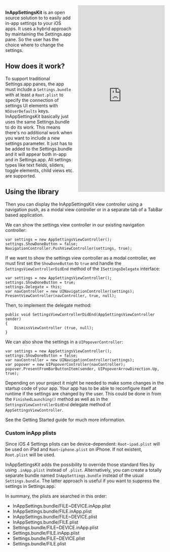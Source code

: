 
<iframe src="https://appetize.io/embed/gb5868w7x3pfzea9g47aw87d1g?device=iphone5s&scale=75&autoplay=true&orientation=portrait&deviceColor=black" 
        width="274px" height="587px" frameborder="0" scrolling="no"
        style="float:right;margin-left:1em;">&nbsp;</iframe>

**InAppSettingsKit** is an open source solution to to easily add in-app 
settings to your iOS apps. It uses a hybrid approach by maintaining the 
Settings.app pane. So the user has the choice where to change the 
settings. 


## How does it work?

To support traditional Settings.app panes, the app must include a 
`Settings.bundle` with at least a `Root.plist` to specify the connection 
of settings UI elements with `NSUserDefaults` keys. InAppSettingsKit 
basically just uses the same Settings.bundle to do its work. This 
means there's no additional work when you want to include a new settings 
parameter. It just has to be added to the Settings.bundle and it will 
appear both in-app and in Settings.app. All settings types like text 
fields, sliders, toggle elements, child views etc. are supported.


## Using the library

Then you can display the InAppSettingsKit view controller using a navigation 
push, as a modal view controller or in a separate tab of a TabBar based 
application.

We can show the settings view controller in our existing navigation 
controller: 

    var settings = new AppSettingsViewController();
    settings.ShowDoneButton = false;
    NavigationController.PushViewController(settings, true);

If we want to show the settings view controller as a modal controller, we must first
set the `ShowDoneButton` to `true` and handle the 
`SettingsViewControllerDidEnd` method of the `ISettingsDelegate` interface:

    var settings = new AppSettingsViewController();
    settings.ShowDoneButton = true;
    settings.Delegate = this;
	var navController = new UINavigationController(settings);
	PresentViewController(navController, true, null);

Then, to implement the delegate method:

	public void SettingsViewControllerDidEnd(AppSettingsViewController sender)
    {
        DismissViewController (true, null);
    }
    
We can also show the settings in a `UIPopoverController`:

    var settings = new AppSettingsViewController();
    settings.ShowDoneButton = false;
	var navController = new UINavigationController(settings);
	var popover = new UIPopoverController(navController);
	popover.PresentFromBarButtonItem(sender, UIPopoverArrowDirection.Up, true);

Depending on your project it might be needed to make some changes in the startup code of your app. 
Your app has to be able to reconfigure itself at runtime if the settings are changed by the user. 
This could be done in from the `FinishedLaunching()` method as well as in the 
`SettingsViewControllerDidEnd` delegate method of `AppSettingsViewController`.

See the Getting Started guide for much more information.

### Custom inApp plists

Since iOS 4 Settings plists can be device-dependent: `Root~ipad.plist` will be used on iPad 
and `Root~iphone.plist` on iPhone. If not existent, `Root.plist` will be used. 

InAppSettingsKit adds the possibility to override those standard files by using `.inApp.plist` 
instead of `.plist`. Alternatively, you can create a totally separate bundle named 
`InAppSettings.bundle` instead of the usual `Settings.bundle`. The latter approach is useful 
if you want to suppress the settings in Settings.app.

In summary, the plists are searched in this order:

- InAppSettings.bundle/FILE~DEVICE.inApp.plist
- InAppSettings.bundle/FILE.inApp.plist
- InAppSettings.bundle/FILE~DEVICE.plist
- InAppSettings.bundle/FILE.plist
- Settings.bundle/FILE~DEVICE.inApp.plist
- Settings.bundle/FILE.inApp.plist
- Settings.bundle/FILE~DEVICE.plist
- Settings.bundle/FILE.plist
